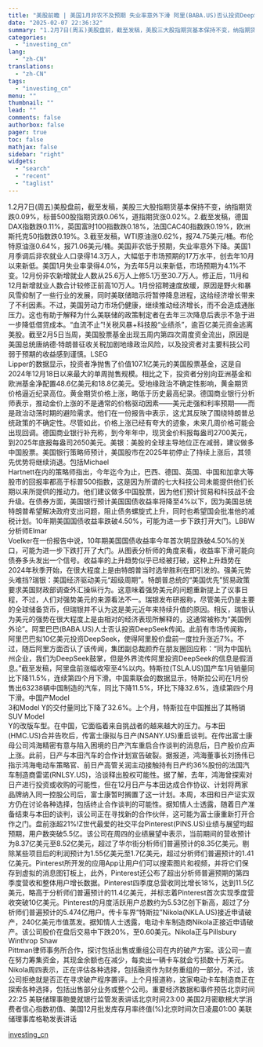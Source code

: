 ```yaml
---
title: "美股前瞻 | 美国1月非农不及预期 失业率意外下滑 阿里(BABA.US)否认投资DeepSeek传闻"
date: "2025-02-07 22:36:32"
summary: "1.2月7日(周五)美股盘前，截至发稿，美股三大股指期货基本保持不变，纳指期货跌0.09%，标普5..."
categories:
  - "investing_cn"
lang:
  - "zh-CN"
translations:
  - "zh-CN"
tags:
  - "investing_cn"
menu: ""
thumbnail: ""
lead: ""
comments: false
authorbox: false
pager: true
toc: false
mathjax: false
sidebar: "right"
widgets:
  - "search"
  - "recent"
  - "taglist"
---
```


1.2月7日(周五)美股盘前，截至发稿，美股三大股指期货基本保持不变，纳指期货跌0.09%，标普500股指期货跌0.06%，道指期货涨0.02%。2.截至发稿，德国DAX指数跌0.11%，英国富时100指数跌0.18%，法国CAC40指数跌0.19%，欧洲斯托克50指数跌0.19%。3.截至发稿，WTI原油涨0.62%，报74.75美元/桶。布伦特原油涨0.64%，报71.06美元/桶。美国非农低于预期，失业率意外下降。美国1月季调后非农就业人口录得14.3万人，大幅低于市场预期的17万水平，创去年10月以来新低。美国1月失业率录得4.0%，为去年5月以来新低，市场预期为4.1%不变。12月份非农新增就业人数从25.6万人上修5.1万至30.7万人。修正后，11月和12月新增就业人数合计较修正前高10万人。1月份招聘速度放缓，原因是野火和暴风雪抑制了一些行业的发展，同时美联储暗示将暂停降息进程，这给经济增长带来了不利因素。不过，美国劳动力市场仍健康，继续推动经济增长，而不会造成通胀压力。这也有助于解释为什么美联储的政策制定者在去年三次降息后表示不急于进一步降低借贷成本。“血流不止”!关税风暴+科技股“业绩杀”，逾百亿美元资金逃离美股。截至2月5日当周，美国股票基金出现五周内第四次周度资金流出，原因是美国总统唐纳德·特朗普征收关税加剧地缘政治风险，以及投资者对主要科技公司弱于预期的收益感到谨慎。LSEG   
Lipper的数据显示，投资者净抛售了价值107.1亿美元的美国股票基金，这是自2024年12月18日以来最大的单周抛售规模。相比之下，投资者分别向亚洲基金和欧洲基金净配置48.6亿美元和18.8亿美元。受地缘政治不确定性影响，黄金期货价格逼近纪录高位。黄金期货价格上涨，略低于历史最高纪录。德国商业银行分析师表示，推动金价上涨的不是通常的价格驱动因素——美元走强和利率预期——而是政治动荡时期的避险需求。他们在一份报告中表示，这尤其反映了围绕特朗普总统政策的不确定性。尽管如此，价格上涨已经有夸大的迹象，未来几周价格可能会出现回调。德国商业银行补充称，到今年年中，现货金价料报每盎司2700美元，到2025年底报每盎司2650美元。美银：美股的全球主导地位正在减弱，建议做多中国股票。美国银行策略师预计，美国股市在2025年初停止了持续上涨后，其领先优势将继续消退。包括Michael   
Hartnett在内的策略师指出，今年迄今为止，巴西、德国、英国、中国和加拿大等股市的回报率都高于标普500指数，这是因为所谓的七大科技公司未能提供他们长期以来所提供的推动力。他们建议做多中国股票，因为他们预计贸易和科技战不会升级。在债券方面，美国银行预计美国国债收益率将降至4%以下，因为美国总统特朗普希望解决政府支出问题，阻止债务螺旋式上升，同时也希望国会批准他的减税计划。10年期美国国债收益率跌破4.50%，可能为进一步下跌打开大门。LBBW分析师Elmar   
Voelker在一份报告中说，10年期美国国债收益率今年首次明显跌破4.50%的关口，可能为进一步下跌打开了大门。从图表分析师的角度来看，收益率下滑可能向债券多头发出一个信号。收益率的上升趋势似乎已经被打破，这种上升趋势在2024年秋季开始，在很大程度上是由特朗普当时选举胜利在即引发的。强美元势头难挡?瑞银：美国经济驱动美元“超级周期”。特朗普总统的“美国优先”贸易政策要求美国财政部调查外汇操纵行为。这意味着强势美元的问题重新提上了议事日程，不过，人们对强势美元的来源看法不一。瑞银发布研报称，尽管美元仍是主要的全球储备货币，但瑞银并不认为这是美元近年来持续升值的原因。相反，瑞银认为美元的强势在很大程度上是由相对的经济表现所解释的，这通常被称为“美国例外论”。阿里巴巴(BABA.US)人士否认投资DeepSeek传闻。此前有市场传闻称，阿里巴巴拟10亿美元投资DeepSeek，使得阿里股价盘前一度拉升涨近7%。不过，随后阿里方面否认了该传闻，集团副总裁颜乔在朋友圈回应称：“同为中国杭州企业，我们为DeepSeek鼓掌，但是外界流传阿里投资DeepSeek的信息是假消息。”截至发稿，阿里盘前涨幅收窄至4%以内。特斯拉(TSLA.US)国产车1月销量同比下降11.5%，连续第四个月下滑。中国乘联会的数据显示，特斯拉公司在1月份售出63238辆中国制造的汽车，同比下降11.5%，环比下降32.6%，连续第四个月下滑。中国产Model   
3和Model Y的交付量同比下降了32.6%。上个月，特斯拉在中国推出了其畅销SUV Model   
Y的改版车型。在中国，它面临着来自挑战者的越来越大的压力。与本田(HMC.US)合并告吹后，传富士康拟与日产(NSANY.US)重启谈判。在传出富士康母公司鸿海精密有意与陷入困境的日产汽车重启合作谈判的消息后，日产股价应声上涨。此前，日产与本田汽车的合作计划宣告破裂。据报道，鸿海董事长刘扬伟已指示鸿海电动车策略官、前日产高管关润主动接触持有日产约36%股份的法国汽车制造商雷诺(RNLSY.US)，洽谈释出股权可能性。据了解，去年，鸿海曾探索对日产进行投资或收购的可能性，但在12月日产与本田达成合作协议、计划将两家品牌纳入同一控股公司后，富士康暂时搁置了这一计划。本周，本田和日产证实双方仍在讨论各种选择，包括终止合作谈判的可能性。据知情人士透露，随着日产准备结束与本田的谈判，该公司正在寻找新的合作伙伴，这可能为富士康重新打开合作之门。盘前涨超21%!Z世代最爱的社交平台Pinterest(PINS.US)业绩与展望均超预期，用户数突破5.5亿。该公司在周四的业绩展望中表示，当前期间的营收预计为8.37亿美元至8.52亿美元，超过了华尔街分析师们普遍预计的8.35亿美元。剔除某些项目后的利润预计为1.55亿美元至1.7亿美元，超过分析师们普遍预计的1.41亿美元。Pinterest所开发的应用App让用户们可以搜索图片和视频，并将它们保存到虚拟的消息图钉板上，此外，Pinterest还公布了超出分析师普遍预期的第四季度营收和整体用户增长数据。Pinterest四季度总营收同比增长18%，达到11.5亿美元，略高于分析师们普遍预计的11.4亿美元，并标志着Pinterest首次实现季度营收突破10亿美元。Pinterest的月度活跃用户总数约为5.53亿创下新高，超过了分析师们普遍预计的5.474亿用户。传卡车界“特斯拉”Nikola(NKLA.US)接近申请破产，240亿美元市值蒸发。据知情人士透露，电动卡车制造商Nikola正接近申请破产。该公司股价在盘后交易中下跌20%，至0.60美元。Nikola正与Pillsbury   
Winthrop Shaw   
Pittman律师事务所合作，探讨包括出售或重组公司在内的破产方案。该公司一直在努力筹集资金，其现金余额也在减少，每卖出一辆卡车就会亏损数十万美元。Nikola周四表示，正在评估各种选择，包括融资作为财务重组的一部分。不过，该公司拒绝就是否正在寻求破产程序置评。上个月报道称，这家电动卡车制造商正在探索各种选择，包括出售部分业务或整个公司。重要经济数据和事件预告北京时间22:25 美联储理事鲍曼就银行监管发表讲话北京时间23:00 美国2月密歇根大学消费者信心指数初值、美国12月批发库存月率终值(%)北京时间次日凌晨01:00 美联储理事库格勒发表讲话

[investing_cn](https://cn.investing.com/news/stock-market-news/article-2662652)

